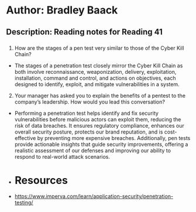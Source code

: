 # Author: Bradley Baack

## Description: Reading notes for Reading 41 

### 


1) How are the stages of a pen test very similar to those of the Cyber Kill Chain?
  - The stages of a penetration test closely mirror the Cyber Kill Chain as both involve reconnaissance, weaponization, delivery, exploitation, installation, command and control, and actions on objectives, each designed to identify, exploit, and mitigate vulnerabilities in a system.
2) Your manager has asked you to explain the benefits of a pentest to the company’s leadership. How would you lead this conversation?
  - Performing a penetration test helps identify and fix security vulnerabilities before malicious actors can exploit them, reducing the risk of data breaches. It ensures regulatory compliance, enhances our overall security posture, protects our brand reputation, and is cost-effective by preventing more expensive breaches. Additionally, pen tests provide actionable insights that guide security improvements, offering a realistic assessment of our defenses and improving our ability to respond to real-world attack scenarios.

  - # Resources
  - https://www.imperva.com/learn/application-security/penetration-testing/
